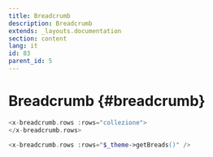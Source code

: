 ```yaml
---
title: Breadcrumb
description: Breadcrumb
extends: _layouts.documentation
section: content
lang: it
id: 83
parent_id: 5
---
```


# Breadcrumb {#breadcrumb}

```php
<x-breadcrumb.rows :rows="collezione">
</x-breadcrumb.rows>
```
```php
<x-breadcrumb.rows :rows="$_theme->getBreads()" />
```